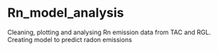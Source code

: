 # Rn_model_analysis
Cleaning, plotting and analysing Rn emission data from TAC and RGL. Creating model to predict radon emissions
